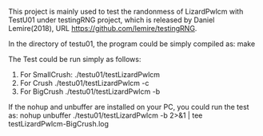 This project is mainly used to test the randonmess of LizardPwlcm with TestU01 under testingRNG project, which is released by Daniel Lemire(2018), URL https://github.com/lemire/testingRNG. 


In the directory of testu01, the program could be simply compiled as:
	make

The Test could be run simply as follows:
1) For SmallCrush:
	./testu01/testLizardPwlcm 
2) For Crush
	./testu01/testLizardPwlcm -c
3) For BigCrush
	./testu01/testLizardPwlcm -b

If the nohup and unbuffer are installed on your PC, you could run the test as:
	nohup unbuffer ./testu01/testLizardPwlcm -b 2>&1 | tee testLizardPwlcm-BigCrush.log


